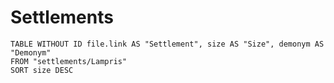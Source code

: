# Settlements
```dataview
TABLE WITHOUT ID file.link AS "Settlement", size AS "Size", demonym AS "Demonym"
FROM "settlements/Lampris"
SORT size DESC
```
